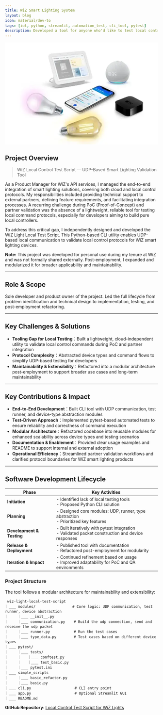 ```yaml
---
title: WiZ Smart Lighting System
layout: blog
icon: material/dev-to
tags: [iot, python, streamlit, automation_test, cli_tool, pytest]
description: Developed a tool for anyone who'd like to test local control with their WiZ devices
---
```

![Image](../assets/images/wiz_smart_lighting.png)

## Project Overview  

> WiZ Local Control Test Script — UDP-Based Smart Lighting Validation Tool

As a Product Manager for WiZ's API services, I managed the end-to-end integration of smart lighting solutions, covering both cloud and local control protocols. My responsibilities included providing technical support to external partners, defining feature requirements, and facilitating integration processes. A recurring challenge during PoC (Proof-of-Concept) and partner validation was the absence of a lightweight, reliable tool for testing local command protocols, especially for developers aiming to build pure local controllers.

To address this critical gap, I independently designed and developed the WiZ Light Local Test Script. This Python-based CLI utility enables UDP-based local communication to validate local control protocols for WiZ smart lighting devices.


**Note:** This project was developed for personal use during my tenure at WiZ and was not formally shared externally. Post-employment, I expanded and modularized it for broader applicability and maintainability.

---

## Role & Scope  
Sole developer and product owner of the project. Led the full lifecycle from problem identification and technical design to implementation, testing, and post-employment refactoring.

---

## Key Challenges & Solutions  

- **Tooling Gap for Local Testing**：Built a lightweight, cloud-independent utility to validate local control commands during PoC and partner integration  
- **Protocol Complexity**：Abstracted device types and command flows to simplify UDP-based testing for developers  
- **Maintainability & Extensibility**：Refactored into a modular architecture post-employment to support broader use cases and long-term maintainability  

---

## Key Contributions & Impact  

- **End-to-End Development**：Built CLI tool with UDP communication, test runner, and device-type abstraction modules  
- **Test-Driven Approach**：Implemented pytest-based automated tests to ensure reliability and correctness of command execution  
- **Modular Architecture**：Refactored codebase into reusable modules for enhanced scalability across device types and testing scenarios  
- **Documentation & Enablement**：Provided clear usage examples and README to support internal and external adoption  
- **Operational Efficiency**：Streamlined partner validation workflows and clarified protocol boundaries for WiZ smart lighting products  

---

## Software Development Lifecycle  

| Phase                   | Key Activities                                                                 |
|-------------------------|--------------------------------------------------------------------------------|
| **Initiation**          | - Identified lack of local testing tools<br>- Proposed Python CLI solution |
| **Planning**            | - Designed core modules: UDP, runner, type abstraction<br>- Prioritized key features |
| **Development & Testing** | - Built iteratively with pytest integration<br>- Validated packet construction and device responses |
| **Release & Deployment** | - Published tool with documentation<br>- Refactored post-employment for modularity |
| **Iteration & Impact**   | - Continued refinement based on usage<br>- Improved adaptability for PoC and QA environments |


### Project Structure
The tool follows a modular architecture for maintainability and extensibility:

```
 wiz-light-local-test-script
｜＿＿ modules/                 # Core logic: UDP communication, test runner, device abstraction
｜    ｜＿＿ __init__.py      
｜    ｜＿＿ communication.py    # Build the udp connection, send and receive the udp packet
｜    ｜＿＿ runner.py           # Run the test cases
｜    ｜＿＿ type_data.py        # Test cases based on different device types
｜＿＿ pytest/ 
｜    ｜＿＿ tests/
｜    ｜   ｜＿＿ conftest.py
｜    ｜   ｜＿＿ test_basic.py
｜    ｜＿＿ pytest.ini
｜＿＿ simple_scripts
｜    ｜＿＿ basic_refactor.py
｜    ｜＿＿ basic.py
｜＿＿ cli.py                    # CLI entry point
｜＿＿ app.py                    # Optional Streamlit GUI
｜＿＿ README.md
```

**GitHub Repository**: [Local Control Test Script for WiZ Lights](https://github.com/maudes/wiz-light-local-test-script)

<br>
